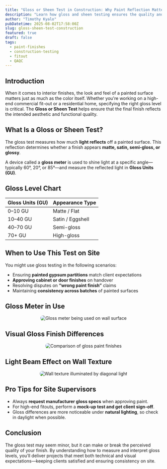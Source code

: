 ```yaml
---
title: "Gloss or Sheen Test in Construction: Why Paint Reflection Matters"
description: "Learn how gloss and sheen testing ensures the quality and consistency of paint finishes in construction projects using gloss meters."
author: "Timothy Kyalo"
pubDatetime: 2025-08-02T17:58:00Z
slug: gloss-sheen-test-construction
featured: true
draft: false
tags:
  - paint-finishes
  - construction-testing
  - fitout
  - QAQC
---
```


## Introduction

When it comes to interior finishes, the look and feel of a painted surface matters just as much as the color itself. Whether you're working on a high-end commercial fit-out or a residential home, specifying the right gloss level is critical. The **Gloss or Sheen Test** helps ensure that the final finish reflects the intended aesthetic and functional quality.

## What Is a Gloss or Sheen Test?

The gloss test measures how much **light reflects** off a painted surface. This reflection determines whether a finish appears **matte, satin, semi-gloss, or glossy**.

A device called a **gloss meter** is used to shine light at a specific angle—typically 60°, 20°, or 85°—and measure the reflected light in **Gloss Units (GU)**.

## Gloss Level Chart

| Gloss Units (GU) | Appearance Type     |
|------------------|---------------------|
| 0–10 GU          | Matte / Flat        |
| 10–40 GU         | Satin / Eggshell    |
| 40–70 GU         | Semi-gloss          |
| 70+ GU           | High-gloss          |

## When to Use This Test on Site

You might use gloss testing in the following scenarios:

- Ensuring **painted gypsum partitions** match client expectations  
- **Approving cabinet or door finishes** on handover  
- Resolving disputes on **“wrong paint finish”** claims  
- Maintaining **consistency across batches** of painted surfaces  

## Gloss Meter in Use

<p align="center">
  <img src="/images/gloss-meter-sheen-test.webp" alt="Gloss meter being used on wall surface" style="max-width: 100%; border-radius: 8px;" />
</p>

## Visual Gloss Finish Differences

<p align="center">
  <img src="/images/gloss-level-comparison-matte-to-high-gloss.webp" alt="Comparison of gloss paint finishes" style="max-width: 100%; border-radius: 8px;" />
</p>

## Light Beam Effect on Wall Texture

<p align="center">
  <img src="/images/light-beam-wall-texture-paint-finish.webp" alt="Wall texture illuminated by diagonal light" style="max-width: 100%; border-radius: 8px;" />
</p>

## Pro Tips for Site Supervisors

- Always **request manufacturer gloss specs** when approving paint.  
- For high-end fitouts, perform a **mock-up test and get client sign-off**.  
- Gloss differences are more noticeable under **natural lighting**, so check in daylight when possible.  

## Conclusion

The gloss test may seem minor, but it can make or break the perceived quality of your finish. By understanding how to measure and interpret gloss levels, you’ll deliver projects that meet both technical and visual expectations—keeping clients satisfied and ensuring consistency on site.
